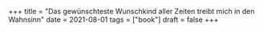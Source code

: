+++
title = "Das gewünschteste Wunschkind aller Zeiten treibt mich in den Wahnsinn"
date = 2021-08-01
tags = ["book"]
draft = false
+++
